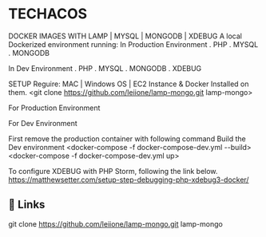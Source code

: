 
# TECHACOS

DOCKER IMAGES WITH LAMP | MYSQL | MONGODB | XDEBUG
A local Dockerized environment running:
In Production Environment
. PHP
. MYSQL
. MONGODB

In Dev Environment
. PHP
. MYSQL
. MONGODB
. XDEBUG

SETUP
Reguire: MAC | Windows OS | EC2 Instance & Docker Installed on them.
<git clone https://github.com/leiione/lamp-mongo.git lamp-mongo>

For Production Environment
<docker-compose build>
<docker-compose up>

For Dev Environment

First remove the production container with following command
<docker-compose down>
Build the Dev environment
<docker-compose -f docker-compose-dev.yml --build>
<docker-compose -f docker-compose-dev.yml up>

To configure XDEBUG with PHP Storm, following the link below.
https://matthewsetter.com/setup-step-debugging-php-xdebug3-docker/



## 🔗 Links
git clone https://github.com/leiione/lamp-mongo.git lamp-mongo